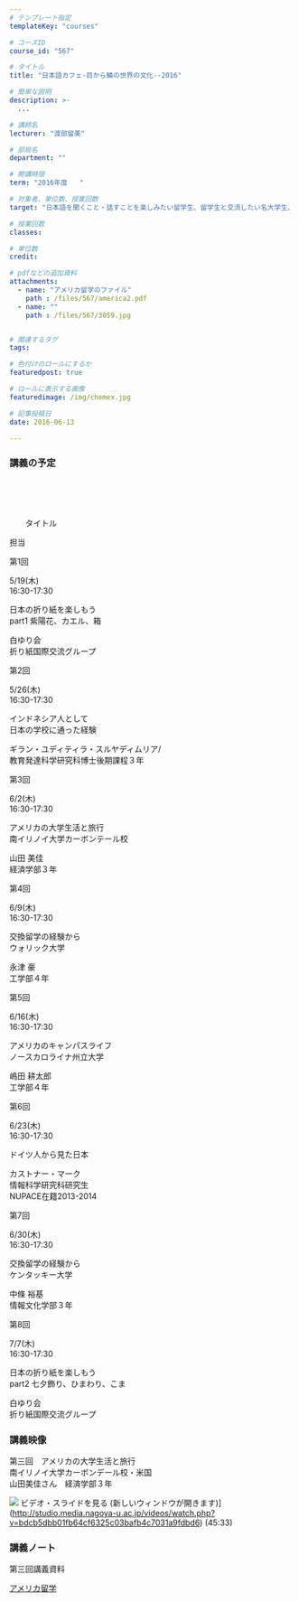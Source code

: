 ```yaml
---
# テンプレート指定
templateKey: "courses"

# コースID
course_id: "567"

# タイトル
title: "日本語カフェ-目から鱗の世界の文化--2016"

# 簡単な説明
description: >-
  ...

# 講師名
lecturer: "渡部留美"

# 部局名
department: ""

# 開講時限
term: "2016年度	"

# 対象者、単位数、授業回数
target: "日本語を聞くこと・話すことを楽しみたい留学生、留学生と交流したい名大学生、教職員"

# 授業回数
classes: 

# 単位数
credit: 

# pdfなどの追加資料
attachments: 
  - name: "アメリカ留学のファイル" 
    path : /files/567/america2.pdf
  - name: "" 
    path : /files/567/3059.jpg


# 関連するタグ
tags:

# 色付けのロールにするか
featuredpost: true

# ロールに表示する画像
featuredimage: /img/chemex.jpg

# 記事投稿日
date: 2016-06-13

---
```




### 講義の予定

　　　

　　　

　　タイトル　　

担当

第1回

5/19(木)  
16:30-17:30

日本の折り紙を楽しもう  
part1 紫陽花、カエル、箱

白ゆり会  
折り紙国際交流グループ

第2回

5/26(木)  
16:30-17:30

インドネシア人として  
日本の学校に通った経験

ギラン・ユディティラ・スルヤディムリア/  
教育発達科学研究科博士後期課程３年

第3回

6/2(木)  
16:30-17:30

アメリカの大学生活と旅行  
南イリノイ大学カーボンテール校

山田 美佳　  
経済学部３年

第4回

6/9(木)  
16:30-17:30

交換留学の経験から  
ウォリック大学

永津 豪　  
工学部４年

第5回

6/16(木)  
16:30-17:30

アメリカのキャンパスライフ  
ノースカロライナ州立大学

嶋田 耕太郎　  
工学部４年

第6回

6/23(木)  
16:30-17:30

ドイツ人から見た日本

カストナー・マーク  
情報科学研究科研究生  
NUPACE在籍2013-2014

第7回

6/30(木)  
16:30-17:30

交換留学の経験から  
ケンタッキー大学

中條 裕基　  
情報文化学部３年

第8回

7/7(木)  
16:30-17:30

日本の折り紙を楽しもう  
part2 七夕飾り、ひまわり、こま

白ゆり会  
折り紙国際交流グループ

### 講義映像

第三回　アメリカの大学生活と旅行　  
南イリノイ大学カーボンデール校・米国  
山田美佳さん　経済学部３年 


![](/files/567/3059.jpg) ビデオ・スライドを見る (新しいウィンドウが開きます)](http://studio.media.nagoya-u.ac.jp/videos/watch.php?v=bdcb5dbb01fb64cf6325c03bafb4c7031a9fdbd6) (45:33) 

### 講義ノート

第三回講義資料


[アメリカ留学](/files/567/america2.pdf) 


